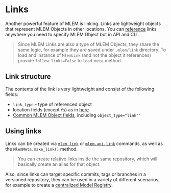 # Links

Another powerful feature of MLEM is linking. Links are lightweight objects that
represent MLEM Objects in other locations. You can
[reference](/doc/user-guide/project-structure#referencing-mlem-objects) links
anywhere you need to specify MLEM Object bot in API and CLI.

> Since MLEM Links are also a type of MLEM Objects, they share the same logic,
> for example they are saved under `.mlem/link` directory. To load and instance
> of `MlemLink` (and not the object it references) provide `follow_links=False`
> to `load_meta` method.

## Link structure

The contents of the link is very lightweight and consist of the following
fields:

- `link_type` - type of referenced object
- location fields (except `fs`) as in
  [here](/doc/user-guide/project-structure#referencing-mlem-objects)
- [Common MLEM Object fields](/doc/user-guide/basic-concepts#common-fields),
  including `object_type="link""`

## Using links

Links can be created via [`mlem link`](/doc/command-reference/link) or
[`mlem.api.link`](/doc/api-reference/link) commands, as well as the
`MlemMeta.make_link()` method.

> You can create relative links inside the same repository, which will basically
> create an alias for that object.

Also, since links can target specific commits, tags or branches in a versioned
repository, they can be used in a variety of different scenarios, for example to
create a [centralized Model Registry](/doc/use-cases/mlem-mr).
